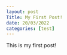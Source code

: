 ```yaml
---
layout: post
Title: My First Post!
date: 20/03/2022
categories: [test]
---
```

This is my first post! 